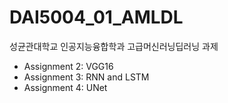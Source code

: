 # DAI5004_01_AMLDL
성균관대학교 인공지능융합학과 고급머신러닝딥러닝 과제
- Assignment 2: VGG16
- Assignment 3: RNN and LSTM
- Assignment 4: UNet